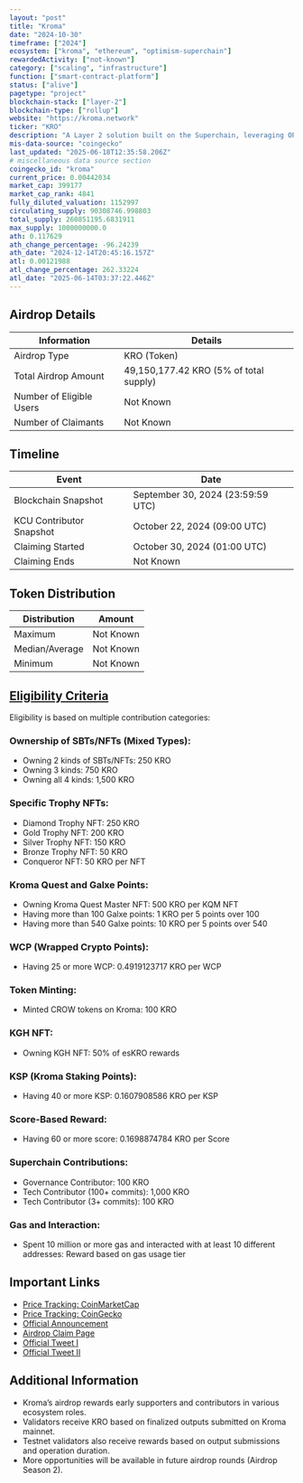 ```yaml
---
layout: "post"
title: "Kroma"
date: "2024-10-30"
timeframe: ["2024"]
ecosystem: ["kroma", "ethereum", "optimism-superchain"]
rewardedActivity: ["not-known"]
category: ["scaling", "infrastructure"]
function: ["smart-contract-platform"]
status: ["alive"]
pagetype: "project"
blockchain-stack: ["layer-2"]
blockchain-type: ["rollup"]
website: "https://kroma.network"
ticker: "KRO"
description: "A Layer 2 solution built on the Superchain, leveraging OP Stack rollup with an active fault-proof system utilizing zkEVM. Kroma aims to transition into a universal ZK Rollup for improved scalability and cost-efficiency."
mis-data-source: "coingecko"
last_updated: "2025-06-18T12:35:58.206Z"
# miscellaneous data source section
coingecko_id: "kroma"
current_price: 0.00442034
market_cap: 399177
market_cap_rank: 4841
fully_diluted_valuation: 1152997
circulating_supply: 90308746.998803
total_supply: 260851195.6831911
max_supply: 1000000000.0
ath: 0.117629
ath_change_percentage: -96.24239
ath_date: "2024-12-14T20:45:16.157Z"
atl: 0.00121988
atl_change_percentage: 262.33224
atl_date: "2025-06-14T03:37:22.446Z"
---
```


## Airdrop Details

| Information              | Details                                |
| ------------------------ | -------------------------------------- |
| Airdrop Type             | KRO (Token)                            |
| Total Airdrop Amount     | 49,150,177.42 KRO (5% of total supply) |
| Number of Eligible Users | Not Known                              |
| Number of Claimants      | Not Known                              |

## Timeline

| Event                    | Date                              |
| ------------------------ | --------------------------------- |
| Blockchain Snapshot      | September 30, 2024 (23:59:59 UTC) |
| KCU Contributor Snapshot | October 22, 2024 (09:00 UTC)      |
| Claiming Started         | October 30, 2024 (01:00 UTC)      |
| Claiming Ends            | Not Known                         |

## Token Distribution

| Distribution   | Amount    |
| -------------- | --------- |
| Maximum        | Not Known |
| Median/Average | Not Known |
| Minimum        | Not Known |

## [Eligibility Criteria](https://blog.kroma.network/kromas-first-airdrop-a-token-of-appreciation-for-our-community-65f8acaf8776)

Eligibility is based on multiple contribution categories:

### Ownership of SBTs/NFTs (Mixed Types):

- Owning 2 kinds of SBTs/NFTs: 250 KRO
- Owning 3 kinds: 750 KRO
- Owning all 4 kinds: 1,500 KRO

### Specific Trophy NFTs:

- Diamond Trophy NFT: 250 KRO
- Gold Trophy NFT: 200 KRO
- Silver Trophy NFT: 150 KRO
- Bronze Trophy NFT: 50 KRO
- Conqueror NFT: 50 KRO per NFT

### Kroma Quest and Galxe Points:

- Owning Kroma Quest Master NFT: 500 KRO per KQM NFT
- Having more than 100 Galxe points: 1 KRO per 5 points over 100
- Having more than 540 Galxe points: 10 KRO per 5 points over 540

### WCP (Wrapped Crypto Points):

- Having 25 or more WCP: 0.4919123717 KRO per WCP

### Token Minting:

- Minted CROW tokens on Kroma: 100 KRO

### KGH NFT:

- Owning KGH NFT: 50% of esKRO rewards

### KSP (Kroma Staking Points):

- Having 40 or more KSP: 0.1607908586 KRO per KSP

### Score-Based Reward:

- Having 60 or more score: 0.1698874784 KRO per Score

### Superchain Contributions:

- Governance Contributor: 100 KRO
- Tech Contributor (100+ commits): 1,000 KRO
- Tech Contributor (3+ commits): 100 KRO

### Gas and Interaction:

- Spent 10 million or more gas and interacted with at least 10 different addresses: Reward based on gas usage tier

## Important Links

- [Price Tracking: CoinMarketCap](https://coinmarketcap.com/currencies/kroma)
- [Price Tracking: CoinGecko](https://www.coingecko.com/en/coins/kroma)
- [Official Announcement](https://blog.kroma.network/kromas-first-airdrop-a-token-of-appreciation-for-our-community-65f8acaf8776)
- [Airdrop Claim Page](https://kcu.kroma.network/?dialog=airdrop)
- [Official Tweet I](https://x.com/kroma_network/status/1849345785496006732)
- [Official Tweet II](https://x.com/kroma_network/status/1851429690395034053)

## Additional Information

- Kroma’s airdrop rewards early supporters and contributors in various ecosystem roles.
- Validators receive KRO based on finalized outputs submitted on Kroma mainnet.
- Testnet validators also receive rewards based on output submissions and operation duration.
- More opportunities will be available in future airdrop rounds (Airdrop Season 2).